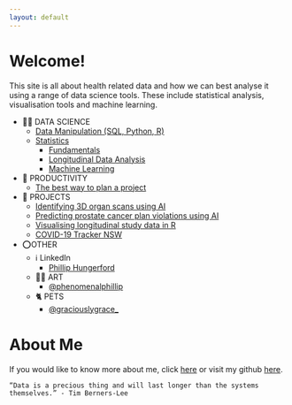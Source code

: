 ```yaml
---
layout: default
---
```


# Welcome!

This site is all about health related data and how we can best analyse it using a range of data science tools. These include statistical analysis, visualisation tools and machine learning.

- 👨‍💻 DATA SCIENCE
	- [Data Manipulation (SQL, Python, R)](datascience/data-manipulation/data-manipulation.md)
	- [Statistics](datascience/statistics/statistics.md)
		- [Fundamentals](datascience/statistics/fundamentals/fundamentals.md)
		- [Longitudinal Data Analysis](datascience/statistics/longitudinal-data-analysis/longitudinal-data-analysis.md)
		- [Machine Learning](datascience/statistics/machine-learning/machine-learning.md)
- 🧠 PRODUCTIVITY
	- [The best way to plan a project](productivity/project-template/project-template.md)
- 📁 PROJECTS
	- [Identifying 3D organ scans using AI](projects/identidying-3d-organ-scans-using-ai/identidying-3d-organ-scans-using-ai.md)
	- [Predicting prostate cancer plan violations using AI](projects/predicting-prostate-cancer-plan-violations-using-ai/predicting-prostate-cancer-plan-violations-using-ai.md)
	- [Visualising longitudinal study data in R](projects/visualising-longitudinal-study-data-in-R/visualising-longitudinal-study-data-in-R.md)
	- [COVID-19 Tracker NSW](projects/covid-19-tracker/covid-19-tracker.md)
- ⭕OTHER
	- ℹ️ LinkedIn
		- [Phillip Hungerford](https://www.linkedin.com/in/philliphungerford/)
	- 👨‍🎨 ART
		- [@phenomenalphillip](https://www.instagram.com/phenomenalphillip/?hl=en)
	- 🐈 PETS
		- [@graciouslygrace_](https://www.instagram.com/graciouslygrace_/?hl=en)

# About Me

If you would like to know more about me, click [here](about/about.md) or visit my github [here](https://github.com/philliphungerford).

```
“Data is a precious thing and will last longer than the systems themselves.” - Tim Berners-Lee
```
